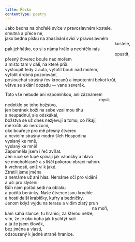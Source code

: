 ```yaml
---
title: Řecko
contentType: poetry
---
```


Jako bedna na ohořelé svíce v pravoslavném kostele,  
smutná a přece ne,  
jako bedna písku na zhasínání svící v pravoslavném  
                                                                                            kostele,  
pak jehňátko, co si s náma hrálo a nechtělo nás  
                                                                                            opustit,  
přesný čtverec bouře nad mořem  
a místo tam v dáli, na které prší:  
vystoupit tedy z auta, vyfotit bouři nad mořem,  
vyfotit drobná pozorování,  
poslouchat strašný řev krocanů a impotentní bekot krůt,  
větve se sklání dozadu — vane severák.

  

Toto vše nebude ani vzpomínkou, ani záznamem  
                                                                               mysli,  
nedotklo se toho božstvo,  
jen beránek boží na sebe vzal mou tíhu  
a neupadnul, ale odskákal,  
božstva se už dnes nezjevují a tomu, co říkají,  
mé krůtí uši nerozumí,  
oko bouře je pro mě přesný čtverec  
a nevidím strašný modrý šleh Hospodina  
vyslaný ke mně,  
vyslaný ke mně!  
Zapomněla jsem i řeč zvířat.  
Jen ruce se tupě spínají jak vánočky a hlava  
se mnohohlasně a s liščí pokorou obrací nahoru  
k vrchnosti, aniž ví k jaké.  
Ztratili jsme jména  
a nemáme už ani hlas. Nemáme oči pro vidění  
a uši pro slyšení.  
Bůh nám pořád sedí na oblaku  
a počítá beránky. Naše čtverce jsou krychle  
a hostí další krabičky, kufry a bedničky.  
Jenom když vyjdu na terasu a vidím zlatý pruh  
                                                                         na moři,  
kam sahá slunce, tu hranici, za kterou nelze,  
vím, že je oko boha jak trychtýř soli  
a já že jsem člověk,  
bez jména a vlasti,  
odsouzený k jedné straně hranice.
